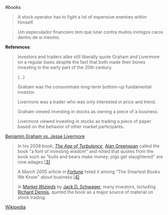 #books

> A stock operator has to fight a lot of expensive enemies within himself.

> Um especulador financeiro tem que lutar contra muitos inimigos caros dentro de si mesmo.

**References**:

> Investors and traders alike still liberally quote Graham and  Livermore on a regular basis despite the fact that both made their bones investing in the early part of the 20th century.
>
> (...)
>
> Graham was the consummate long-term bottom-up fundamental investor.
>
> Livermore was a trader who was only interested in price and trend.
>
> Graham viewed investing in stocks as owning a piece of a business.
>
> Livermore viewed investing in stocks as trading a piece of paper based on the behavior of other market participants.

[Benjamin Graham vs. Jesse Livermore](https://awealthofcommonsense.com/2021/09/benjamin-graham-vs-jesse-livermore/)

> In his 2008 book, *[The Age of Turbulence](https://en.wikipedia.org/wiki/The_Age_of_Turbulence)*, [Alan Greenspan](https://en.wikipedia.org/wiki/Alan_Greenspan) called the book "a font of investing wisdom" and noted that quotes from the book such as "bulls and bears make money; pigs get slaughtered" are now adages.[[3\]](https://en.wikipedia.org/wiki/Reminiscences_of_a_Stock_Operator#cite_note-3)
>
> A March 2005 article in *[Fortune](https://en.wikipedia.org/wiki/Fortune_(magazine))* listed it among "The Smartest Books We Know" about business.[[4\]](https://en.wikipedia.org/wiki/Reminiscences_of_a_Stock_Operator#cite_note-4)
>
> In *[Market Wizards](https://en.wikipedia.org/wiki/Market_Wizards)* by [Jack D. Schwager](https://en.wikipedia.org/wiki/Jack_D._Schwager), many investors, including [Richard Dennis](https://en.wikipedia.org/wiki/Richard_Dennis), quoted the book as a major source of material on stock trading.

[Wikipedia](https://en.wikipedia.org/wiki/Reminiscences_of_a_Stock_Operator)